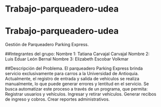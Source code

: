 # Trabajo-parqueadero-udea

# Trabajo-parqueadero-udea
Gestión de Parqueadero Parking Express.

##Integrantes del grupo:
Nombre 1: Tatiana Carvajal Carvajal
Nombre 2: Luis Eduar León Bernal
Nombre 3: Elizabeth Escobar Volkmar

##Descripción del Problema.
El parqueadero Parking Express brinda servicio exclusivamente para carros a la Universidad de Antioquia. Actualmente, el registro de entrada y salida de vehículos se realiza manualmente, lo que puede generar errores y lentitud en el servicio.
Se busca automatizar este proceso a través de un programa, que permita:
Registrar usuarios y vehículos.
Ingresar y retirar vehículos.
Generar recibos de ingreso y cobros.
Crear reportes administrativos.

